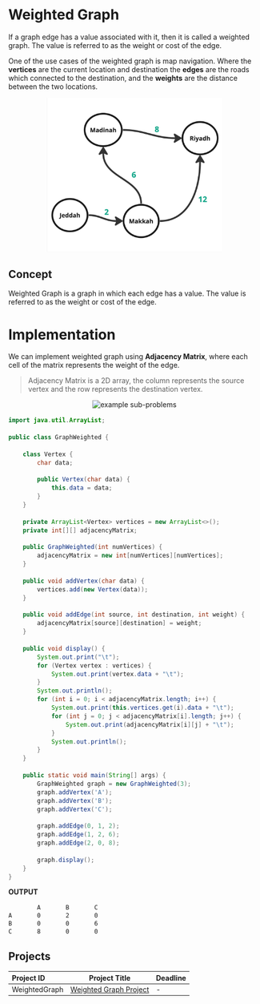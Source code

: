 # Weighted Graph
<!-- Here I give a real-life example of a weighted graph -->
If a graph edge has a value associated with it, then it is called a weighted graph. The value is referred to as the weight or cost of the edge.


One of the use cases of the weighted graph is map navigation. Where the **vertices** are the current location and destination the **edges** are the roads which connected to the destination, and the **weights** are the distance between the two locations.

<p align="center" >
<img width="350" alt="Graph - Node" src="https://github.com/SAFCSP-Team/data-structures-and-algorithms-bootcamp/blob/main/data-structures-and-algorithms-101/02-data-structures/06-graph/images/Graph-Weight.jpg">
</p>

## Concept
<!-- What is the weighted graph? -->
Weighted Graph is a graph in which each edge has a value. The value is referred to as the weight or cost of the edge.

# Implementation
We can implement weighted graph using **Adjacency Matrix**, where each cell of the matrix represents the weight of the edge.

> Adjacency Matrix is a 2D array, the column represents the source vertex and the row represents the destination vertex.


<p align="center" >
<img src="https://github.com/user-attachments/assets/cd76712b-958a-4423-b217-1b3205f8052f" width="250" alt="example sub-problems">
</p>

```java 
import java.util.ArrayList;

public class GraphWeighted {

    class Vertex {
        char data;

        public Vertex(char data) {
            this.data = data;
        }
    }

    private ArrayList<Vertex> vertices = new ArrayList<>();
    private int[][] adjacencyMatrix;

    public GraphWeighted(int numVertices) {
        adjacencyMatrix = new int[numVertices][numVertices];
    }

    public void addVertex(char data) {
        vertices.add(new Vertex(data));
    }

    public void addEdge(int source, int destination, int weight) {
        adjacencyMatrix[source][destination] = weight;
    }

    public void display() {
        System.out.print("\t");
        for (Vertex vertex : vertices) {
            System.out.print(vertex.data + "\t");
        }
        System.out.println();
        for (int i = 0; i < adjacencyMatrix.length; i++) {
            System.out.print(this.vertices.get(i).data + "\t");
            for (int j = 0; j < adjacencyMatrix[i].length; j++) {
                System.out.print(adjacencyMatrix[i][j] + "\t");
            }
            System.out.println();
        }
    }

    public static void main(String[] args) {
        GraphWeighted graph = new GraphWeighted(3);
        graph.addVertex('A');
        graph.addVertex('B');
        graph.addVertex('C');

        graph.addEdge(0, 1, 2);
        graph.addEdge(1, 2, 6);
        graph.addEdge(2, 0, 8);

        graph.display();
    }
}

```
**OUTPUT**
```
        A       B       C
A       0       2       0
B       0       0       6
C       8       0       0
```
## Projects

Project ID | Project Title | Deadline |
|:-----|:-----------:|:-------------|
|WeightedGraph| [Weighted Graph Project](https://github.com/SAFCSP-Team/weighted-graph-project/tree/main) | - | 
